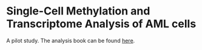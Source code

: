 #  Single-Cell Methylation and Transcriptome Analysis of AML cells

A pilot study. The analysis book can be found [here](https://ajabadi.github.io/scMTseq-AML/).